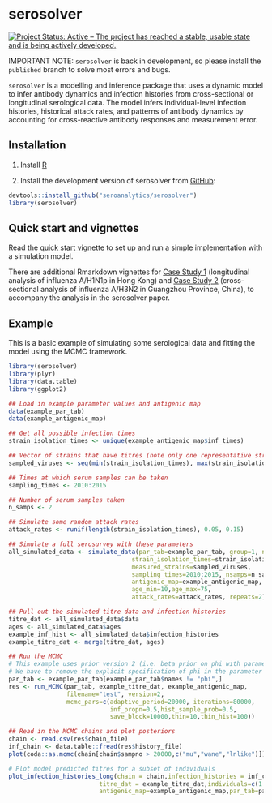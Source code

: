 
<!-- README.md is generated from README.Rmd. Please edit that file -->
serosolver
==========

[![Project Status: Active – The project has reached a stable, usable state and is being actively developed.](https://www.repostatus.org/badges/latest/active.svg)](https://www.repostatus.org/#active)

IMPORTANT NOTE: `serosolver` is back in development, so please install the `published` branch to solve most errors and bugs.

`serosolver` is a modelling and inference package that uses a dynamic model to infer antibody dynamics and infection histories from cross-sectional or longitudinal serological data. The model infers individual-level infection histories, historical attack rates, and patterns of antibody dynamics by accounting for cross-reactive antibody responses and measurement error.

Installation
------------

1.  Install [R](http://cran.r-project.org)

2.  Install the development version of serosolver from [GitHub](https://github.com/seroanalytics/serosolver):

``` r
devtools::install_github("seroanalytics/serosolver")
library(serosolver)
```

Quick start and vignettes
-------------------------

Read the [quick start vignette](https://seroanalytics.github.io/serosolver/articles/serosolver-quick_start_guide.html) to set up and run a simple implementation with a simulation model.

There are additional Rmarkdown vignettes for [Case Study 1](https://seroanalytics.github.io/serosolver/articles/cs1_vignette.html) (longitudinal analysis of influenza A/H1N1p in Hong Kong) and [Case Study 2](https://seroanalytics.github.io/serosolver/articles/cs2_vignette.html) (cross-sectional analysis of influenza A/H3N2 in Guangzhou Province, China), to accompany the analysis in the serosolver paper.

Example
-------

This is a basic example of simulating some serological data and fitting the model using the MCMC framework.

``` r
library(serosolver)
library(plyr)
library(data.table)
library(ggplot2)

## Load in example parameter values and antigenic map
data(example_par_tab)
data(example_antigenic_map)

## Get all possible infection times
strain_isolation_times <- unique(example_antigenic_map$inf_times)

## Vector of strains that have titres (note only one representative strain per time)
sampled_viruses <- seq(min(strain_isolation_times), max(strain_isolation_times), by=2)

## Times at which serum samples can be taken
sampling_times <- 2010:2015

## Number of serum samples taken
n_samps <- 2

## Simulate some random attack rates
attack_rates <- runif(length(strain_isolation_times), 0.05, 0.15)

## Simulate a full serosurvey with these parameters
all_simulated_data <- simulate_data(par_tab=example_par_tab, group=1, n_indiv=50,
                                  strain_isolation_times=strain_isolation_times,
                                  measured_strains=sampled_viruses,
                                  sampling_times=2010:2015, nsamps=n_samps,
                                  antigenic_map=example_antigenic_map,
                                  age_min=10,age_max=75,
                                  attack_rates=attack_rates, repeats=2)

## Pull out the simulated titre data and infection histories
titre_dat <- all_simulated_data$data
ages <- all_simulated_data$ages
example_inf_hist <- all_simulated_data$infection_histories
example_titre_dat <- merge(titre_dat, ages)

## Run the MCMC
# This example uses prior version 2 (i.e. beta prior on phi with parameters alpha, beta)
# We have to remove the explicit specification of phi in the parameter table
par_tab <- example_par_tab[example_par_tab$names != "phi",]
res <- run_MCMC(par_tab, example_titre_dat, example_antigenic_map, 
                filename="test", version=2,
                mcmc_pars=c(adaptive_period=20000, iterations=80000, 
                            inf_propn=0.5,hist_sample_prob=0.5,
                            save_block=10000,thin=10,thin_hist=100))

## Read in the MCMC chains and plot posteriors
chain <- read.csv(res$chain_file)
inf_chain <- data.table::fread(res$history_file)
plot(coda::as.mcmc(chain[chain$sampno > 20000,c("mu","wane","lnlike")]))

# Plot model predicted titres for a subset of individuals
plot_infection_histories_long(chain = chain,infection_histories = inf_chain,
                         titre_dat = example_titre_dat,individuals=c(1:4),
                         antigenic_map=example_antigenic_map,par_tab=par_tab)
```
